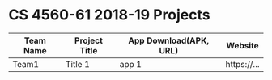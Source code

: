 # CS 4560-61 2018-19 Projects

Team Name | Project Title | App Download(APK, URL) | Website
-----| --------------| -------------| ---
Team1| Title 1       | app 1        | https://...

